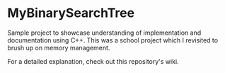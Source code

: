 # MyBinarySearchTree
Sample project to showcase understanding of implementation and documentation using C++. This was a school project which I revisited to brush up on memory management. 

For a detailed explanation, check out this repository's wiki.
